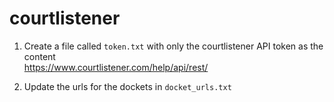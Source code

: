 # courtlistener

1. Create a file called `token.txt` with only the courtlistener API token as the content\
https://www.courtlistener.com/help/api/rest/

2. Update the urls for the dockets in `docket_urls.txt`